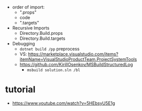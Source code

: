 * order of import:
  * ".props"
  * code
  * ".targets"
* Recursive Imports
  * Directory.Build.props
  * Directory.Build.targets
* Debugging
  * `dotnet build /pp` preprocess
  * VS: https://marketplace.visualstudio.com/items?itemName=VisualStudioProductTeam.ProjectSystemTools
  * https://github.com/KirillOsenkov/MSBuildStructuredLog
    * `msbuild solution.sln /bl`
  

# tutorial

 * https://www.youtube.com/watch?v=5HEbsyU5E1g


